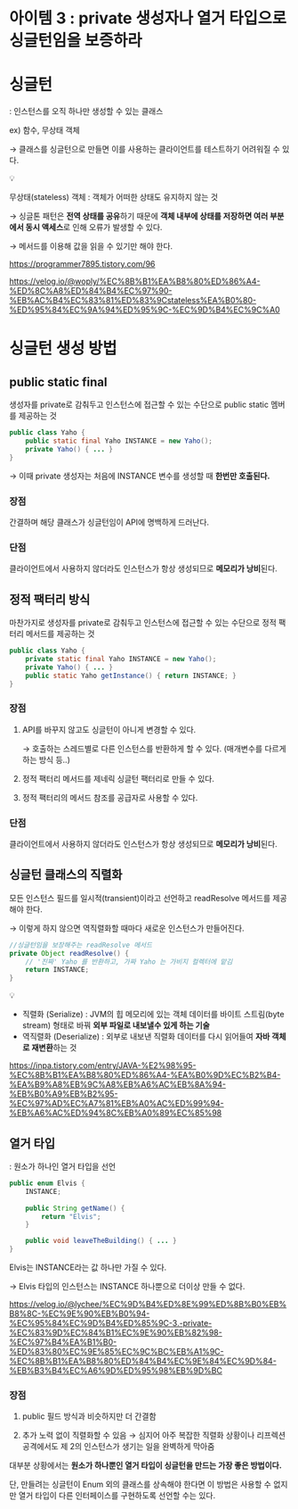# 아이템 3 : private 생성자나 열거 타입으로 싱글턴임을 보증하라

# 싱글턴

: 인스턴스를 오직 하나만 생성할 수 있는 클래스

ex) 함수, 무상태 객체

→ 클래스를 싱글턴으로 만들면 이를 사용하는 클라이언트를 테스트하기 어려워질 수 있다.

<aside>
💡

무상태(stateless) 객체 : 객체가 어떠한 상태도 유지하지 않는 것

→ 싱글톤 패턴은 **전역 상태를 공유**하기 때문에 **객체 내부에 상태를 저장하면 여러 부분에서 동시 액세스**로 인해 오류가 발생할 수 있다.

→ 메서드를 이용해 값을 읽을 수 있기만 해야 한다.

</aside>

https://programmer7895.tistory.com/96

https://velog.io/@woply/%EC%8B%B1%EA%B8%80%ED%86%A4-%ED%8C%A8%ED%84%B4%EC%97%90-%EB%AC%B4%EC%83%81%ED%83%9Cstateless%EA%B0%80-%ED%95%84%EC%9A%94%ED%95%9C-%EC%9D%B4%EC%9C%A0

# 싱글턴 생성 방법

## public static final

생성자를 private로 감춰두고 인스턴스에 접근할 수 있는 수단으로 public static 멤버를 제공하는 것

```java
public class Yaho {
	public static final Yaho INSTANCE = new Yaho();
	private Yaho() { ... }
}
```

→ 이때 private 생성자는 처음에 INSTANCE 변수를 생성할 때 **한번만 호출된다.**

### 장점

간결하며 해당 클래스가 싱글턴임이 API에 명백하게 드러난다.

### 단점

클라이언트에서 사용하지 않더라도 인스턴스가 항상 생성되므로 **메모리가 낭비**된다.

## 정적 팩터리 방식

마찬가지로 생성자를 private로 감춰두고 인스턴스에 접근할 수 있는 수단으로 정적 팩터리 메서드를 제공하는 것

```java
public class Yaho {
	private static final Yaho INSTANCE = new Yaho();
	private Yaho() { ... }
	public static Yaho getInstance() { return INSTANCE; }
}
```

### 장점

1. API를 바꾸지 않고도 싱글턴이 아니게 변경할 수 있다.
    
    → 호출하는 스레드별로 다른 인스턴스를 반환하게 할 수 있다. (매개변수를 다르게 하는 방식 등..)
    
2. 정적 팩터리 메서드를 제네릭 싱글턴 팩터리로 만들 수 있다.
3. 정적 팩터리의 메서드 참조를 공급자로 사용할 수 있다.

### 단점

클라이언트에서 사용하지 않더라도 인스턴스가 항상 생성되므로 **메모리가 낭비**된다.

## 싱글턴 클래스의 직렬화

모든 인스턴스 필드를 일시적(transient)이라고 선언하고 readResolve 메서드를 제공해야 한다.

→ 이렇게 하지 않으면 역직렬화할 때마다 새로운 인스턴스가 만들어진다.

```java
//싱글턴임을 보장해주는 readResolve 메서드
private Object readResolve() {
	// '진짜' Yaho 를 반환하고, 가짜 Yaho 는 가비지 컬렉터에 맡김
	return INSTANCE;
}
```

<aside>
💡

- 직렬화 (Serialize) : JVM의 힙 메모리에 있는 객체 데이터를 바이트 스트림(byte stream) 형태로 바꿔 **외부 파일로 내보낼수 있게 하는 기술**
- 역직렬화 (Deserialize) : 외부로 내보낸 직렬화 데이터를 다시 읽어들여 **자바 객체로 재변환**하는 것
</aside>

https://inpa.tistory.com/entry/JAVA-%E2%98%95-%EC%8B%B1%EA%B8%80%ED%86%A4-%EA%B0%9D%EC%B2%B4-%EA%B9%A8%EB%9C%A8%EB%A6%AC%EB%8A%94-%EB%B0%A9%EB%B2%95-%EC%97%AD%EC%A7%81%EB%A0%AC%ED%99%94-%EB%A6%AC%ED%94%8C%EB%A0%89%EC%85%98

## 열거 타입

: 원소가 하나인 열거 타입을 선언

```java
public enum Elvis {
	INSTANCE; 
	
	public String getName() {
		return "Elvis";
	}

	public void leaveTheBuilding() { ... }
}
```

Elvis는 INSTANCE라는 값 하나만 가질 수 있다.

→ Elvis 타입의 인스턴스는 INSTANCE 하나뿐으로 더이상 만들 수 없다.

https://velog.io/@lychee/%EC%9D%B4%ED%8E%99%ED%8B%B0%EB%B8%8C-%EC%9E%90%EB%B0%94-%EC%95%84%EC%9D%B4%ED%85%9C-3.-private-%EC%83%9D%EC%84%B1%EC%9E%90%EB%82%98-%EC%97%B4%EA%B1%B0-%ED%83%80%EC%9E%85%EC%9C%BC%EB%A1%9C-%EC%8B%B1%EA%B8%80%ED%84%B4%EC%9E%84%EC%9D%84-%EB%B3%B4%EC%A6%9D%ED%95%98%EB%9D%BC

### 장점

1. public 필드 방식과 비슷하지만 더 간결함

2. 추가 노력 없이 직렬화할 수 있음
→ 심지어 아주 복잡한 직렬화 상황이나 리프렉션 공격에서도 제 2의 인스턴스가 생기는 일을 완벽하게 막아줌

대부분 상황에서는 **원소가 하나뿐인 열거 타입이 싱글턴을 만드는 가장 좋은 방법이다.**

단, 만들려는 싱글턴이 Enum 외의 클래스를 상속해야 한다면 이 방법은 사용할 수 없지만 열거 타입이 다른 인터페이스를 구현하도록 선언할 수는 있다.